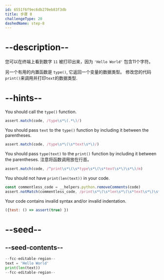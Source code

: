 ```yaml
---
id: 6551f6f9ec6db270eb83f3db
title: 步骤 8
challengeType: 20
dashedName: step-8
---
```


# --description--

您可以在终端上看到数字 `11` 被打印出来，因为 `'Hello World'` 包含11个字符。

另一个有用的内置函数是 `type()`, 它返回一个变量的数据类型。 修改您的代码`print()`来调用并打印`text`的数据类型.

# --hints--

You should call the `type()` function.

```js
assert.match(code, /type\s*\(.*\)/)
```

You should pass `text` to the `type()` function by including it between the parentheses.

```js
assert.match(code, /type\s*\(\s*text\s*\)/)
```

You should pass `type(text)` to the `print()` function by including it between the parentheses. 注意将函数调用放在行首。

```js
assert.match(code, /^print\s*\(\s*type\s*\(\s*text\s*\)\s*\)/m)
```

You should not have `print(len(text))` in your code.

```js
const commentless_code = __helpers.python.removeComments(code)
assert.notMatch(commentless_code, /print\s*\(\s*len\s*\(\s*text\s*\)\s*\)/)
```

Your code contains invalid syntax and/or invalid indentation.

```js
({test: () => assert(true) })
```

# --seed--

## --seed-contents--

```py
--fcc-editable-region--
text = 'Hello World'
print(len(text))
--fcc-editable-region--
```

